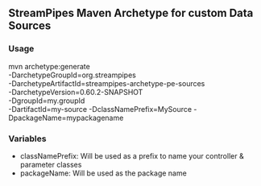 ## StreamPipes Maven Archetype for custom Data Sources

### Usage

mvn archetype:generate                                  \
			-DarchetypeGroupId=org.streampipes                \
			-DarchetypeArtifactId=streampipes-archetype-pe-sources         \
			-DarchetypeVersion=0.60.2-SNAPSHOT                \
			-DgroupId=my.groupId \
			-DartifactId=my-source
			-DclassNamePrefix=MySource
			-DpackageName=mypackagename
			
### Variables

* classNamePrefix: Will be used as a prefix to name your controller & parameter classes
* packageName: Will be used as the package name

